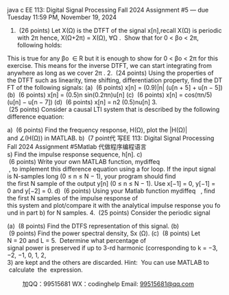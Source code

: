 java c
EE 113: Digital Signal Processing 
Fall 2024 
Assignment #5 — due Tuesday 11:59 PM, November 19, 2024
1.  (26 points) Let X(Ω) is the DTFT of the signal x[n],recall X(Ω) is periodic with 2π hence, X(Ω+2π) = X(Ω), ∀Ω .  Show that for 0 < βo < 2π, following holds:

This is true for any βo  ∈ R but it is enough to show for 0 < βo < 2π for this exercise. This means for the inverse DTFT, we can start integrating from anywhere as long as we cover 2π .
2.  (24 points) Using the properties of the DTFT such as linearity, time shifting, differentiation property, find the DTFT of the following signals:
(a)  (6 points) x[n] = (0.9)|n| (u[n + 5] + u[n − 5])
(b)  (6 points) x[n] = (0.5)n sin(0.2πn)u[n]
(c)  (6 points) x[n] = cos(πn/5)(u[n] − u[n − 7])
(d)  (6 points) x[n] = n2 (0.5)nu[n]
3.  (25 points) Consider a causal LTI system that is described by the following difference equation:

a)  (6 points) Find the frequency response, H(Ω), plot the |H(Ω)| and ∠(H(Ω)) in MATLAB.
b)  (7 point代 写EE 113: Digital Signal Processing Fall 2024 Assignment #5Matlab
代做程序编程语言s) Find the impulse response sequence, h[n].
c)  (6 points) Write your own MATLAB function, mydiffeq  , to implement this difference equation using a for loop. If the input signal is N-samples long (0 ≤ n ≤ N − 1), your program should find the first N sample of the output y[n] (0 ≤ n ≤ N − 1). Use x[−1] = 0, y[−1] = 0 and y[−2] = 0.
d)  (6 points) Using your Matlab function mydiffeq   , find the first N samples of the impulse response of this system and plot/compare it with the analytical impulse response you found in part b) for N samples.
4.  (25 points) Consider the periodic signal

(a)  (8 points) Find the DTFS representation of this signal. (b)  (9 points) Find the power spectral density, Sx (Ω).
(c)  (8 points) Let N = 20 and L = 5.  Determine what percentage of signal power is preserved if up to 3-rd harmonic (corresponding to k = −3, −2, −1, 0, 1, 2, 3) are kept and the others are discarded. Hint:  You can use MATLAB to  calculate  the  expression.

         
加QQ：99515681  WX：codinghelp  Email: 99515681@qq.com
